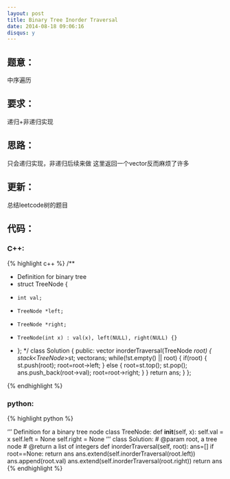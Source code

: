 ```yaml
---
layout: post
title: Binary Tree Inorder Traversal
date: 2014-08-18 09:06:16
disqus: y
---
```


## 题意：
中序遍历

## 要求：
递归+非递归实现

## 思路：
只会递归实现，非递归后续来做
这里返回一个vector反而麻烦了许多

## 更新：
总结leetcode树的题目

## 代码：

### C++:

{% highlight c++ %}
/**
 * Definition for binary tree
 * struct TreeNode {
 *     int val;
 *     TreeNode *left;
 *     TreeNode *right;
 *     TreeNode(int x) : val(x), left(NULL), right(NULL) {}
 * };
 */
class Solution {
public:
    vector<int> inorderTraversal(TreeNode *root) {
        stack<TreeNode*>st;
        vector<int>ans;
        while(!st.empty() || root)
        {
            if(root)
            {
                st.push(root);
                root=root->left;
            }
            else
            {
                root=st.top();
                st.pop();
                ans.push_back(root->val);
                root=root->right;
            }
        }
        return ans;
    }
};


 {% endhighlight %}
### python:

{% highlight python %}

‘’’
 Definition for a  binary tree node
 class TreeNode:
     def __init__(self, x):
         self.val = x
         self.left = None
         self.right = None
‘’’
class Solution:
    # @param root, a tree node
    # @return a list of integers
    def inorderTraversal(self, root):
        ans=[]
        if root==None:
            return ans
        ans.extend(self.inorderTraversal(root.left))
        ans.append(root.val)
        ans.extend(self.inorderTraversal(root.right))
        return ans
 {% endhighlight %}
